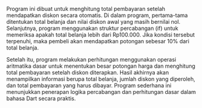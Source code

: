 Program ini dibuat untuk menghitung total pembayaran setelah mendapatkan diskon secara otomatis. Di dalam program, pertama-tama ditentukan total belanja dan nilai diskon awal yang masih bernilai nol. Selanjutnya, program menggunakan struktur percabangan (if) untuk memeriksa apakah total belanja lebih dari Rp100.000. Jika kondisi tersebut terpenuhi, maka pembeli akan mendapatkan potongan sebesar 10% dari total belanja.

Setelah itu, program melakukan perhitungan menggunakan operasi aritmatika dasar untuk menentukan besar potongan harga dan menghitung total pembayaran setelah diskon diterapkan. Hasil akhirnya akan menampilkan informasi berupa total belanja, jumlah diskon yang diperoleh, dan total pembayaran yang harus dibayar. Program sederhana ini menunjukkan penerapan logika percabangan dan perhitungan dasar dalam bahasa Dart secara praktis. 
 
 


